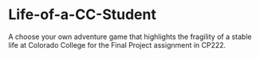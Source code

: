 # Life-of-a-CC-Student
A choose your own adventure game that highlights the fragility of a stable life at Colorado College for the Final Project assignment in CP222.
